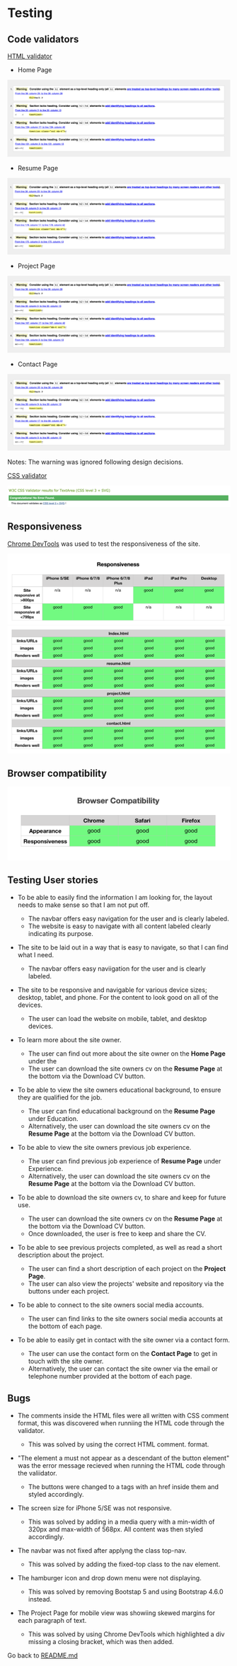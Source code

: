 # Testing 

## Code validators 

[HTML validator](https://validator.w3.org/)

* Home Page

![index validator](/readme-files/index-validator.png)

* Resume Page

![resume validator](/readme-files/resume-validator.png)

* Project Page

![Project validator](/readme-files/project-validator.png)

* Contact Page

![Contact validator](/readme-files/contact-validator.png)

Notes:
The warning was ignored following design decisions. 

[CSS validator](https://jigsaw.w3.org/css-validator/validator)

![css validator](/readme-files/css-validator.png)

## Responsiveness

[Chrome DevTools](https://developer.chrome.com/docs/devtools/) was used to test the responsiveness of the site. 

![Devices](/readme-files/devices.png)
![Responsiveness](/readme-files/responsiveness.png)

## Browser compatibility 

![Browser compatibility](/readme-files/browser-compatibility.png)

## Testing User stories 

* To be able to easily find the information I am looking for, the layout needs to make sense so that I am not put off. 
    * The navbar offers easy navigation for the user and is clearly labeled. 
    * The website is easy to navigate with all content labeled clearly indicating its purpose. 


* The site to be laid out in a way that is easy to navigate, so that I can find what I need. 
    * The navbar offers easy naviigation for the user and is clearly labeled.  

* The site to be responsive and navigable for various device sizes; desktop, tablet, and phone. For the content to look good on all of the devices.
    * The user can load the website on mobile, tablet, and desktop devices. 

* To learn more about the site owner.
    * The user can find out more about the site owner on the **Home Page** under the 
    * The user can download the site owners cv on the **Resume Page** at the bottom via the Download CV button. 


* To be able to view the site owners educational background, to ensure they are qualified for the job.
    * The user can find educational background on the **Resume Page** under Education. 
    * Alternatively, the user can download the site owners cv on the **Resume Page** at the bottom via the Download CV button. 

* To be able to view the site owners previous job experience. 
    * The user can find previous job experience of **Resume Page** under Experience. 
    * Alternatively, the user can download the site owners cv on the **Resume Page** at the bottom via the Download CV button. 

* To be able to download the site owners cv, to share and keep for future use. 
    * The user can download the site owners cv on the **Resume Page** at the bottom via the Download CV button. 
    * Once downloaded, the user is free to keep and share the CV. 

* To be able to see previous projects completed, as well as read a short description about the project.
    * The user can find a short description of each project on the **Project Page**. 
    * The user can also view the projects' website and repository via the buttons under each project. 

* To be able to connect to the site owners social media accounts. 
    * The user can find links to the site owners social media accounts at the bottom of each page.   

* To be able to easily get in contact with the site owner via a contact form.
    * The user can use the contact form on the **Contact Page** to get in touch with the site owner. 
    * Alternatively, the user can contact the site owner via the email or telephone number provided at the bottom of each page. 

## Bugs

* The comments inside the HTML files were all written with CSS comment format, this was discovered when runniing the HTML code through the validator. 
    * This was solved by using the correct HTML comment. format. 

* "The element a must not appear as a descendant of the button element" was the error message recieved when running the HTML code through the valiidator. 
    * The buttons were changed to a tags with an href inside them and styled accordingly. 

* The screen size for iPhone 5/SE was not responsive. 
    * This was solved by adding in a media query with a min-width of 320px and max-width of 568px. All content was then styled accordingly. 

* The navbar was not fixed after applyng the class top-nav.
    * This was solved by adding the fixed-top class to the nav element. 

* The hamburger icon and drop down menu were not displaying. 
    * This was solved by removing Bootstap 5 and using Bootstrap 4.6.0 instead. 

* The Project Page for mobile view was showiing skewed margins for each paragraph of text. 
    * This was solved by using Chrome DevTools which highlighted a div missing a closing bracket, which was then added. 

Go back to [README.md](https://github.com/PillowFishSticks/My-Resume/blob/master/README.md)